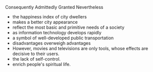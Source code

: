 Consequently
Admittedly
Granted
Nevertheless

- the happiness index of city dwellers
- makes a better city appearance
- reflect the most basic and primitive needs of a society
- as information technology develops rapidly
- a symbol of well-developed public transportation
- disadvantages overweigh advantages
- However, movies and televisions are only tools, whose effects are decisive to their users.
- the lack of self-control.
- enrich people's spiritual life.
